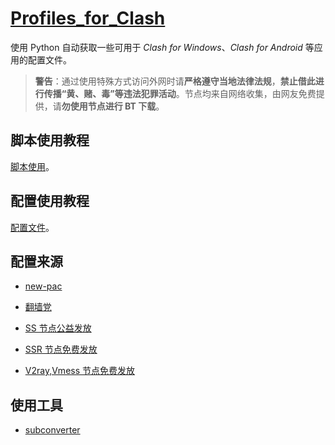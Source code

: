 # [Profiles_for_Clash](https://github.com/Shuery-Shuai/Profiles_for_Clash "Shuery-Shuai/Profiles_for_Clash: Profiles can be used in Clash for Windows, Clash for Android and so on.")

使用 Python 自动获取一些可用于 _Clash for Windows_、_Clash for Android_ 等应用的配置文件。

> **警告**：通过使用特殊方式访问外网时请**严格遵守当地法律法规**，**禁止借此进行传播“黄、赌、毒”等违法犯罪活动**。节点均来自网络收集，由网友免费提供，请**勿使用节点进行 BT 下载**。

## 脚本使用教程

[脚本使用](https://pfc.letsshareall.com/guide/script/usage "脚本使用教程 | 适用于 Clash 的配置文件")。

## 配置使用教程

[配置文件](https://pfc.letsshareall.com/guide/clash/profile "配置文件 | 适用于 Clash 的配置文件")。

## 配置来源

- [new-pac](https://github.com/Alvin9999/new-pac "Alvin9999/new-pac: 科学上网/自由上网/翻墙/软件/方法，一键翻墙浏览器，免费shadowsocks/ss/ssr/v2ray/goflyway账号/节点分享，vps一键搭建脚本/教程。")

- [翻墙党](https://fanqiangdang.com "翻墙论坛 | 翻墙党社区 - Powered by Discuz!")

- [SS 节点公益发放](https://t.me/ssList "ssList@Telegram")

- [SSR 节点免费发放](https://t.me/ssrList "ssrList@Telegram")

- [V2ray,Vmess 节点免费发放](https://t.me/V2List "V2List@Telegram")

## 使用工具

- [subconverter](https://github.com/tindy2013/subconverter "tindy2013/subconverter: Utility to convert between various subscription format.")
